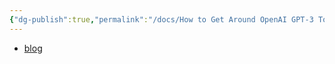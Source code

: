 ```yaml
---
{"dg-publish":true,"permalink":"/docs/How to Get Around OpenAI GPT-3 Token Limits {BLOG}/","title":"How to Get Around OpenAI GPT-3 Token Limits {BLOG}"}
---
```


- [blog](https://blog.devgenius.io/how-to-get-around-openai-gpt-3-token-limits-b11583691b32)
